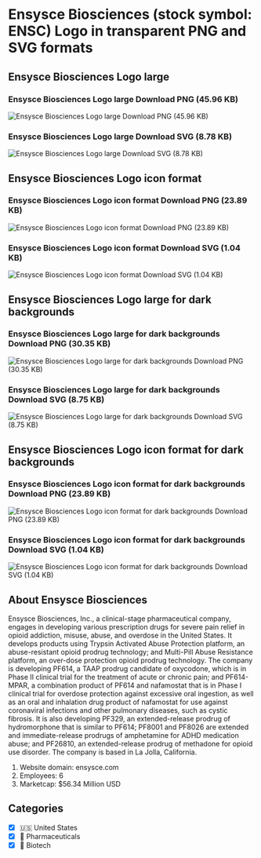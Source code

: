 # Ensysce Biosciences (stock symbol: ENSC) Logo in transparent PNG and SVG formats

## Ensysce Biosciences Logo large

### Ensysce Biosciences Logo large Download PNG (45.96 KB)

![Ensysce Biosciences Logo large Download PNG (45.96 KB)](/img/orig/ENSC_BIG-ea2ff379.png)

### Ensysce Biosciences Logo large Download SVG (8.78 KB)

![Ensysce Biosciences Logo large Download SVG (8.78 KB)](/img/orig/ENSC_BIG-a6e28cf9.svg)

## Ensysce Biosciences Logo icon format

### Ensysce Biosciences Logo icon format Download PNG (23.89 KB)

![Ensysce Biosciences Logo icon format Download PNG (23.89 KB)](/img/orig/ENSC-08fe63b1.png)

### Ensysce Biosciences Logo icon format Download SVG (1.04 KB)

![Ensysce Biosciences Logo icon format Download SVG (1.04 KB)](/img/orig/ENSC-fa04684c.svg)

## Ensysce Biosciences Logo large for dark backgrounds

### Ensysce Biosciences Logo large for dark backgrounds Download PNG (30.35 KB)

![Ensysce Biosciences Logo large for dark backgrounds Download PNG (30.35 KB)](/img/orig/ENSC_BIG.D-55e42f80.png)

### Ensysce Biosciences Logo large for dark backgrounds Download SVG (8.75 KB)

![Ensysce Biosciences Logo large for dark backgrounds Download SVG (8.75 KB)](/img/orig/ENSC_BIG.D-dbe5e7e6.svg)

## Ensysce Biosciences Logo icon format for dark backgrounds

### Ensysce Biosciences Logo icon format for dark backgrounds Download PNG (23.89 KB)

![Ensysce Biosciences Logo icon format for dark backgrounds Download PNG (23.89 KB)](/img/orig/ENSC.D-2922cb95.png)

### Ensysce Biosciences Logo icon format for dark backgrounds Download SVG (1.04 KB)

![Ensysce Biosciences Logo icon format for dark backgrounds Download SVG (1.04 KB)](/img/orig/ENSC.D-c02ce850.svg)

## About Ensysce Biosciences

Ensysce Biosciences, Inc., a clinical-stage pharmaceutical company, engages in developing various prescription drugs for severe pain relief in opioid addiction, misuse, abuse, and overdose in the United States. It develops products using Trypsin Activated Abuse Protection platform, an abuse-resistant opioid prodrug technology; and Multi-Pill Abuse Resistance platform, an over-dose protection opioid prodrug technology. The company is developing PF614, a TAAP prodrug candidate of oxycodone, which is in Phase II clinical trial for the treatment of acute or chronic pain; and PF614-MPAR, a combination product of PF614 and nafamostat that is in Phase I clinical trial for overdose protection against excessive oral ingestion, as well as an oral and inhalation drug product of nafamostat for use against coronaviral infections and other pulmonary diseases, such as cystic fibrosis. It is also developing PF329, an extended-release prodrug of hydromorphone that is similar to PF614; PF8001 and PF8026 are extended and immediate-release prodrugs of amphetamine for ADHD medication abuse; and PF26810, an extended-release prodrug of methadone for opioid use disorder. The company is based in La Jolla, California.

1. Website domain: ensysce.com
2. Employees: 6
3. Marketcap: $56.34 Million USD


## Categories
- [x] 🇺🇸 United States
- [x] 💊 Pharmaceuticals
- [x] 🧬 Biotech
